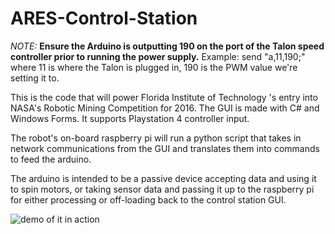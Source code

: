 # ARES-Control-Station

*NOTE:* **Ensure the Arduino is outputting 190 on the port of the Talon speed controller prior to running the power supply.** Example: send "a,11,190;" where 11 is where the Talon is plugged in, 190 is the PWM value we're setting it to. 

This is the code that will power Florida Institute of Technology 's entry into NASA's Robotic Mining Competition for 2016. The GUI is made with C# and Windows Forms. It supports Playstation 4 controller input. 

The robot's on-board raspberry pi will run a python script that takes in network communications from the GUI and translates them into commands to feed the arduino.

The arduino is intended to be a passive device accepting data and using it to spin motors, or taking sensor data and passing it up to the raspberry pi for either processing or off-loading back to the control station GUI.


![demo of it in action](http://p43.xyz/x/2015-10-16_21-10-59.gif)
